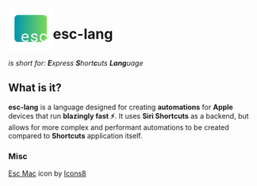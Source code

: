 <div>
    <img align="left" width="90" height="90" src="/docs/logo.png" />
    <div id="user-content-toc" align="left">
      <ul>
        <summary><h1 style="display: inline-block;">esc-lang</h1></summary>
      </ul>
    </div>
    <i>is short for: <b>E</b>xpress <b>S</b>hort<b>c</b>uts <b>Lang</b>uage</i>
</div>

## What is it? 

**esc-lang** is a language designed for creating **automations** for **Apple** devices that run **blazingly fast ⚡**. It uses **Siri Shortcuts** as a backend, but allows for more complex and performant automations to be created compared to **Shortcuts** application itself.

### Misc

<a target="_blank" href="https://icons8.com/icon/DNP2GU3a4OgD/esc-mac">Esc Mac</a> icon by <a target="_blank" href="https://icons8.com">Icons8</a>
